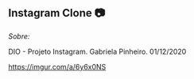 ## Instagram Clone :camera:



*Sobre:*

DIO - Projeto Instagram. Gabriela Pinheiro. 01/12/2020

https://imgur.com/a/6y6x0NS

